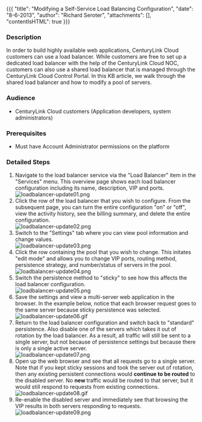 {{{
  "title": "Modifying a Self-Service Load Balancing Configuration",
  "date": "8-6-2013",
  "author": "Richard Seroter",
  "attachments": [],
  "contentIsHTML": true
}}}

<h3>Description</h3>
<p>In order to build highly available web applications, CenturyLink Cloud customers can use a load balancer. While customers are free to set up a dedicated load balancer with the help of the CenturyLink Cloud NOC, customers can also use a shared load balancer that is managed
  through the CenturyLink Cloud Control Portal. In this KB article, we walk through the shared load balancer and how to modify a pool of servers.</p>
<h3>Audience</h3>
<ul>
  <li>CenturyLink Cloud customers (Application developers, system administrators)</li>
</ul>
<h3>Prerequisites</h3>
<ul>
  <li>Must have Account Administrator permissions on the platform</li>
</ul>
<h3>Detailed Steps</h3>
<ol>
  <li>Navigate to the load balancer service via the "Load Balancer" item in the "Services" menu. This overview page shows each load balancer configuration including its name, description, VIP and ports.
    <br /><img src="https://t3n.zendesk.com/attachments/token/vxmg3rwhhahhdcb/?name=loadbalancer-update01.png" alt="loadbalancer-update01.png" />
  </li>
  <li>Click the row of the load balancer that you wish to configure. From the subsequent page, you can turn the entire configuration "on" or "off", view the activity history, see the billing summary, and delete the entire configuration.
    <br /><img src="https://t3n.zendesk.com/attachments/token/bixxcykzsdnltcw/?name=loadbalancer-update02.png" alt="loadbalancer-update02.png" />
  </li>
  <li>Switch to the "Settings" tab where you can view pool information and change values.
    <br /><img src="https://t3n.zendesk.com/attachments/token/chjjce0iddquzxc/?name=loadbalancer-update03.png" alt="loadbalancer-update03.png" />
  </li>
  <li>Click the row containing the pool that you wish to change. This initates "edit mode" and allows you to change VIP ports, routing method, persistence strategy, and number/status of servers in the pool.
    <br /><img src="https://t3n.zendesk.com/attachments/token/bf3wnzkzynlna9m/?name=loadbalancer-update04.png" alt="loadbalancer-update04.png" />
  </li>
  <li>Switch the persistence method to "sticky" to see how this affects the load balancer configuration.
    <br /><img src="https://t3n.zendesk.com/attachments/token/kh0iaal8cavkaj6/?name=loadbalancer-update05.png" alt="loadbalancer-update05.png" />
  </li>
  <li>Save the settings and view a multi-server web application in the browser. In the example below, notice that each browser request goes to the same server because sticky persistence was selected.
    <br /><img src="https://t3n.zendesk.com/attachments/token/2a7sde6iv9ulflg/?name=loadbalancer-update06.gif" alt="loadbalancer-update06.gif" />
  </li>
  <li>Return to the load balancer configuration and switch back to "standard" persistence. Also disable one of the servers which takes it out of rotation by the load balancer. As a result, all traffic will still be sent to a single server, but not because
    of persistence settings but because there is only a single active server.
    <br /><img src="https://t3n.zendesk.com/attachments/token/mvblm13ui4s0ag8/?name=loadbalancer-update07.png" alt="loadbalancer-update07.png" />
  </li>
  <li>Open up the web browser and see that all requests go to a single server. Note that if you kept sticky sessions and took the server out of rotation, then any existing persistent connections would&nbsp;<strong>continue to be routed</strong> to the disabled
    server. No&nbsp;<strong>new&nbsp;</strong>traffic would be routed to that server, but it would still respond to requests from existing connections.
    <br /><img src="https://t3n.zendesk.com/attachments/token/lhgpltutp59nu8x/?name=loadbalancer-update08.gif" alt="loadbalancer-update08.gif" />
  </li>
  <li>Re-enable the disabled server and immediately see that browsing the VIP results in both servers responding to requests.
    <br /><img src="https://t3n.zendesk.com/attachments/token/t51q2faqwi163mn/?name=loadbalancer-update09.png" alt="loadbalancer-update09.png" />
  </li>
</ol>